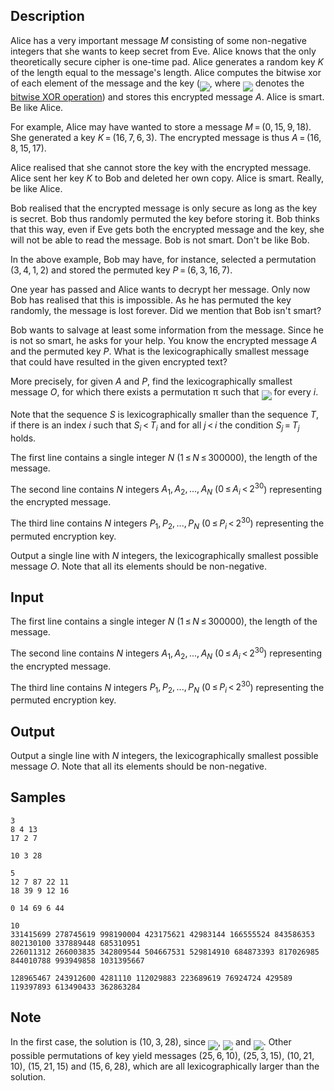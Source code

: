 ## Description

<div><p>Alice has a very important message <span class="tex-span"><i>M</i></span> consisting of some non-negative integers that she wants to keep secret from Eve. Alice knows that the only theoretically secure cipher is one-time pad. Alice generates a random key <span class="tex-span"><i>K</i></span> of the length equal to the message's length. Alice computes the bitwise xor of each element of the message and the key (<img align="middle" class="tex-formula" src="./29042/file/NxcpOvkc.png" style="max-width: 100.0%;max-height: 100.0%;">, where <img align="middle" class="tex-formula" src="./29042/file/0doe5mgS.png" style="max-width: 100.0%;max-height: 100.0%;"> denotes the <a href="https://en.wikipedia.org/wiki/Bitwise_operation#XOR">bitwise XOR operation</a>) and stores this encrypted message <span class="tex-span"><i>A</i></span>. Alice is smart. Be like Alice.</p><p>For example, Alice may have wanted to store a message <span class="tex-span"><i>M</i> = (0, 15, 9, 18)</span>. She generated a key <span class="tex-span"><i>K</i> = (16, 7, 6, 3)</span>. The encrypted message is thus <span class="tex-span"><i>A</i> = (16, 8, 15, 17)</span>.</p><p>Alice realised that she cannot store the key with the encrypted message. Alice sent her key <span class="tex-span"><i>K</i></span> to Bob and deleted her own copy. Alice is smart. Really, be like Alice.</p><p>Bob realised that the encrypted message is only secure as long as the key is secret. Bob thus randomly permuted the key before storing it. Bob thinks that this way, even if Eve gets both the encrypted message and the key, she will not be able to read the message. Bob is not smart. Don't be like Bob.</p><p>In the above example, Bob may have, for instance, selected a permutation <span class="tex-span">(3, 4, 1, 2)</span> and stored the permuted key <span class="tex-span"><i>P</i> = (6, 3, 16, 7)</span>.</p><p>One year has passed and Alice wants to decrypt her message. Only now Bob has realised that this is impossible. As he has permuted the key randomly, the message is lost forever. Did we mention that Bob isn't smart?</p><p>Bob wants to salvage at least some information from the message. Since he is not so smart, he asks for your help. You know the encrypted message <span class="tex-span"><i>A</i></span> and the permuted key <span class="tex-span"><i>P</i></span>. What is the lexicographically smallest message that could have resulted in the given encrypted text?</p><p>More precisely, for given <span class="tex-span"><i>A</i></span> and <span class="tex-span"><i>P</i></span>, find the lexicographically smallest message <span class="tex-span"><i>O</i></span>, for which there exists a permutation <span class="tex-span">π</span> such that <img align="middle" class="tex-formula" src="./29042/file/Bq71pakM.png" style="max-width: 100.0%;max-height: 100.0%;"> for every <span class="tex-span"><i>i</i></span>.</p><p>Note that the sequence <span class="tex-span"><i>S</i></span> is lexicographically smaller than the sequence <span class="tex-span"><i>T</i></span>, if there is an index <span class="tex-span"><i>i</i></span> such that <span class="tex-span"><i>S</i><sub class="lower-index"><i>i</i></sub> &lt; <i>T</i><sub class="lower-index"><i>i</i></sub></span> and for all <span class="tex-span"><i>j</i> &lt; <i>i</i></span> the condition <span class="tex-span"><i>S</i><sub class="lower-index"><i>j</i></sub> = <i>T</i><sub class="lower-index"><i>j</i></sub></span> holds. </p></div><div class="input-specification"><p>The first line contains a single integer <span class="tex-span"><i>N</i></span> (<span class="tex-span">1 ≤ <i>N</i> ≤ 300000</span>), the length of the message. </p><p>The second line contains <span class="tex-span"><i>N</i></span> integers <span class="tex-span"><i>A</i><sub class="lower-index">1</sub>, <i>A</i><sub class="lower-index">2</sub>, ..., <i>A</i><sub class="lower-index"><i>N</i></sub></span> (<span class="tex-span">0 ≤ <i>A</i><sub class="lower-index"><i>i</i></sub> &lt; 2<sup class="upper-index">30</sup></span>) representing the encrypted message.</p><p>The third line contains <span class="tex-span"><i>N</i></span> integers <span class="tex-span"><i>P</i><sub class="lower-index">1</sub>, <i>P</i><sub class="lower-index">2</sub>, ..., <i>P</i><sub class="lower-index"><i>N</i></sub></span> (<span class="tex-span">0 ≤ <i>P</i><sub class="lower-index"><i>i</i></sub> &lt; 2<sup class="upper-index">30</sup></span>) representing the permuted encryption key.</p></div><div class="output-specification"><p>Output a single line with <span class="tex-span"><i>N</i></span> integers, the lexicographically smallest possible message <span class="tex-span"><i>O</i></span>. Note that all its elements should be non-negative.</p></div>

## Input

<p>The first line contains a single integer <span class="tex-span"><i>N</i></span> (<span class="tex-span">1 ≤ <i>N</i> ≤ 300000</span>), the length of the message. </p><p>The second line contains <span class="tex-span"><i>N</i></span> integers <span class="tex-span"><i>A</i><sub class="lower-index">1</sub>, <i>A</i><sub class="lower-index">2</sub>, ..., <i>A</i><sub class="lower-index"><i>N</i></sub></span> (<span class="tex-span">0 ≤ <i>A</i><sub class="lower-index"><i>i</i></sub> &lt; 2<sup class="upper-index">30</sup></span>) representing the encrypted message.</p><p>The third line contains <span class="tex-span"><i>N</i></span> integers <span class="tex-span"><i>P</i><sub class="lower-index">1</sub>, <i>P</i><sub class="lower-index">2</sub>, ..., <i>P</i><sub class="lower-index"><i>N</i></sub></span> (<span class="tex-span">0 ≤ <i>P</i><sub class="lower-index"><i>i</i></sub> &lt; 2<sup class="upper-index">30</sup></span>) representing the permuted encryption key.</p>

## Output

<p>Output a single line with <span class="tex-span"><i>N</i></span> integers, the lexicographically smallest possible message <span class="tex-span"><i>O</i></span>. Note that all its elements should be non-negative.</p>

## Samples

```input1
3
8 4 13
17 2 7

```

```output1
10 3 28

```






```input2
5
12 7 87 22 11
18 39 9 12 16

```

```output2
0 14 69 6 44

```






```input3
10
331415699 278745619 998190004 423175621 42983144 166555524 843586353 802130100 337889448 685310951
226011312 266003835 342809544 504667531 529814910 684873393 817026985 844010788 993949858 1031395667

```

```output3
128965467 243912600 4281110 112029883 223689619 76924724 429589 119397893 613490433 362863284

```




## Note

<p>In the first case, the solution is <span class="tex-span">(10, 3, 28)</span>, since <img align="middle" class="tex-formula" src="./29042/file/gaI83naJ.png" style="max-width: 100.0%;max-height: 100.0%;">, <img align="middle" class="tex-formula" src="./29042/file/YvMySzZo.png" style="max-width: 100.0%;max-height: 100.0%;"> and <img align="middle" class="tex-formula" src="./29042/file/Hz8PyNOL.png" style="max-width: 100.0%;max-height: 100.0%;">. Other possible permutations of key yield messages <span class="tex-span">(25, 6, 10)</span>, <span class="tex-span">(25, 3, 15)</span>, <span class="tex-span">(10, 21, 10)</span>, <span class="tex-span">(15, 21, 15)</span> and <span class="tex-span">(15, 6, 28)</span>, which are all lexicographically larger than the solution.</p>
